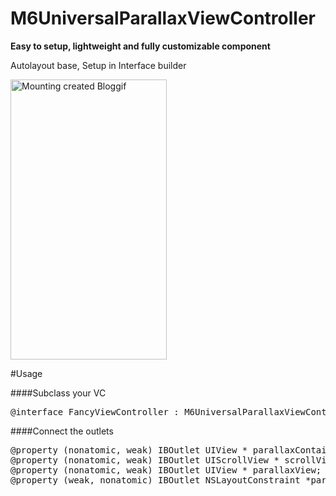 M6UniversalParallaxViewController
=================================

<b>Easy to setup, lightweight and fully customizable component</b>

Autolayout base, Setup in Interface builder

<a href="http://en.bloggif.com/" title="Photo Editing"><img src="http://data.bloggif.com/distant/user/store/e/e/a/3/e45e4874acb3588f31d187074d893aee.gif" alt="Mounting created Bloggif" width="250" height="448" /></a>

#Usage

####Subclass your VC
<pre>
@interface FancyViewController : M6UniversalParallaxViewController
</pre>

####Connect the outlets
<pre>
@property (nonatomic, weak) IBOutlet UIView * parallaxContainerView;
@property (nonatomic, weak) IBOutlet UIScrollView * scrollView;
@property (nonatomic, weak) IBOutlet UIView * parallaxView;
@property (weak, nonatomic) IBOutlet NSLayoutConstraint *parallaxContainerViewHeightLayoutConstraint;
</pre>
